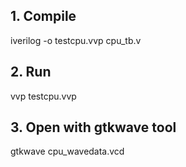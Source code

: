 ## 1. Compile
iverilog -o testcpu.vvp cpu_tb.v

## 2. Run
vvp testcpu.vvp

## 3. Open with gtkwave tool
gtkwave cpu_wavedata.vcd

